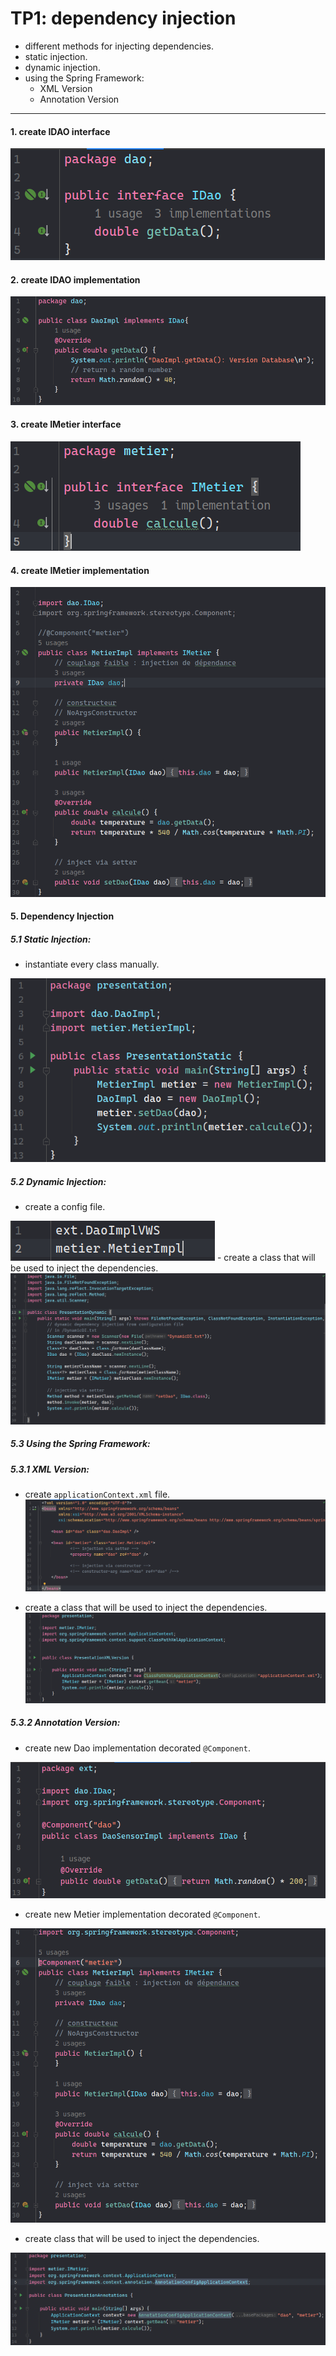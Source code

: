 # TP1: dependency injection

- different methods for injecting dependencies.
- static injection.
- dynamic injection.
- using the Spring Framework:
  - XML Version
  - Annotation Version
---

#### 1. create IDAO interface
<img src="screenshoots/create-IDAO-interface.png" alt="create IDAO interface">

#### 2. create IDAO implementation
<img src="screenshoots/create-IDAO-implementation.png" alt="create IDAO implementation">

#### 3. create IMetier interface
<img src="screenshoots/create-IMetier-interface.png" alt="create IMetier interface">

#### 4. create IMetier implementation
<img src="screenshoots/create-IMetier-Implementation.png" alt="create IMetier implementation">

#### 5. Dependency Injection

##### 5.1 Static Injection:
  - instantiate every class manually.
  <img src="screenshoots/static-di.png">

##### 5.2 Dynamic Injection:
  - create a config file.
  <img src="screenshoots/config-file.png" alt="config file">
  - create a class that will be used to inject the dependencies.
  <img src="screenshoots/dynamic-di.png">

##### 5.3 Using the Spring Framework:
  ##### 5.3.1 XML Version:
  - create `applicationContext.xml` file.
    <img src="screenshoots/applicationContext.png">

  - create a class that will be used to inject the dependencies.
    <img src="screenshoots/spring-xml-version.png">

##### 5.3.2 Annotation Version:
  - create new Dao implementation decorated `@Component`.
  <img src="screenshoots/new-dao-impl-with-component.png">

  - create new Metier implementation decorated `@Component`.
  <img src="screenshoots/metier-class-component.png">

  - create class that will be used to inject the dependencies.
  <img src="screenshoots/pres-annotations.png">
